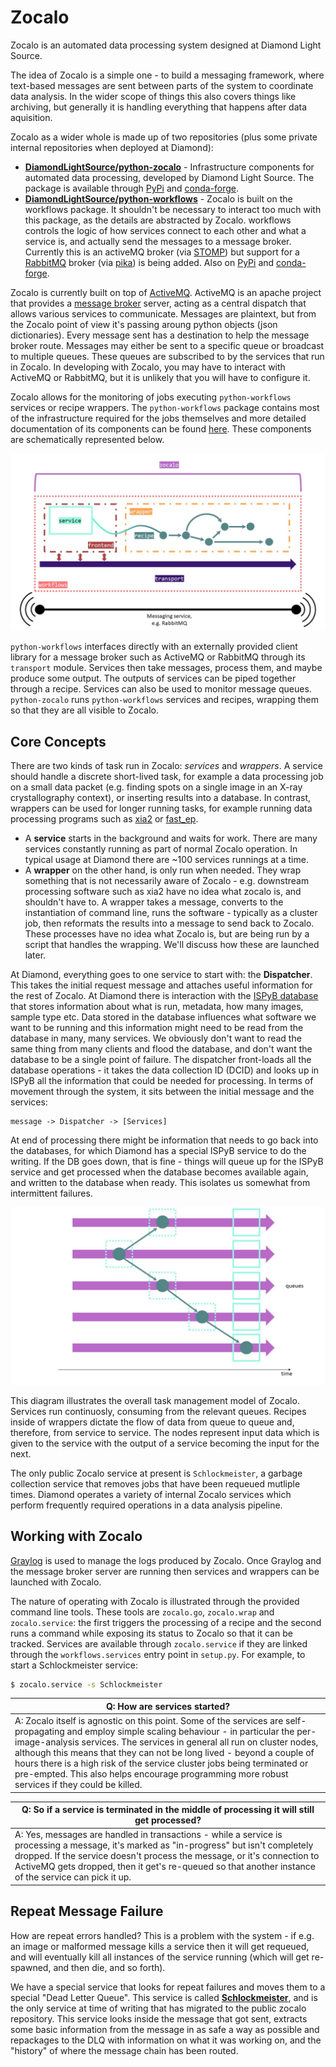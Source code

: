 # Zocalo

Zocalo is an automated data processing system designed at Diamond Light Source.

The idea of Zocalo is a simple one - to build a messaging framework, where text-based messages are sent between parts of the system to coordinate data analysis. In the wider scope of things this also covers things like archiving, but generally it is handling everything that happens after data aquisition.

Zocalo as a wider whole is made up of two repositories (plus some private internal repositories when deployed at Diamond):

- **[DiamondLightSource/python-zocalo]** - Infrastructure components for automated data processing, developed by Diamond Light Source. The package is available through [PyPi][PyPi-zoc] and [conda-forge][conda-forge-zoc]. 
- **[DiamondLightSource/python-workflows]** - Zocalo is built on the workflows package. It shouldn't be necessary to interact too much with this package, as the details are abstracted by Zocalo. workflows controls the logic of how services connect to each other and what a service is, and actually send the messages to a message broker. Currently this is an activeMQ broker (via [STOMP]) but support for a [RabbitMQ] broker (via [pika]) is being added. Also on [PyPi][PyPi-wf] and [conda-forge][conda-forge-wf].

Zocalo is currently built on top of [ActiveMQ]. ActiveMQ is an apache project that provides a [message broker] server, acting as a central dispatch that allows various services to communicate. Messages are plaintext, but from the Zocalo point of view it's passing aroung python objects (json dictionaries). Every message sent has a destination to help the message broker route. Messages may either be sent to a specific queue or broadcast to multiple queues. These queues are subscribed to by the services that run in Zocalo. In developing with Zocalo, you may have to interact with ActiveMQ or RabbitMQ, but it is unlikely that you will have to configure it.

Zocalo allows for the monitoring of jobs executing `python-workflows` services or recipe wrappers. The `python-workflows` package contains most of the infrastructure required for the jobs themselves and more detailed documentation of its components can be found [here](https://github.com/DiamondLightSource/python-workflows/). These components are schematically represented below.

![Zocalo architecture](zocalo_graphic.jpg)

`python-workflows` interfaces directly with an externally provided client library for a message broker such as ActiveMQ or RabbitMQ through its `transport` module. Services then take messages, process them, and maybe produce some output. The outputs of services can be piped together through a recipe. Services can also be used to monitor message queues. `python-zocalo` runs `python-workflows` services and recipes, wrapping them so that they are all visible to Zocalo.

[DiamondLightSource/python-zocalo]: https://github.com/DiamondLightSource/python-zocalo
[DiamondLightSource/python-workflows]: https://github.com/DiamondLightSource/python-workflows/
[RabbitMQ]: https://www.rabbitmq.com/
[STOMP]: https://stomp.github.io/
[pika]: https://github.com/pika/pika
[PyPi-zoc]: https://pypi.org/project/zocalo/
[conda-forge-zoc]: https://anaconda.org/conda-forge/zocalo
[PyPi-wf]: https://pypi.org/project/workflows/
[conda-forge-wf]: https://anaconda.org/conda-forge/workflows
[github/dlstbx]: https://github.com/DiamondLightSource/python-dlstbx
[gitlab/zocalo]: https://gitlab.diamond.ac.uk/scisoft/zocalo
[ActiveMQ]: http://activemq.apache.org/
[DIALS]: https://dials.github.io/
[message broker]: https://en.wikipedia.org/wiki/Message_broker

## Core Concepts

There are two kinds of task run in Zocalo: _services_ and _wrappers_.
A service should handle a discrete short-lived task, for example a data processing job on a small data packet (e.g. finding spots on a single image in an X-ray crystallography context), or inserting results into a database.
In contrast, wrappers can be used for longer running tasks, for example running data processing programs such as [xia2](https://xia2.github.io/) or [fast_ep](https://github.com/DiamondLightSource/fast_ep).
- A **service** starts in the background and waits for work. There are many services constantly running as part of normal Zocalo operation. In typical usage at Diamond there are ~100 services runnings at a time.
- A **wrapper** on the other hand, is only run when needed. They wrap something that is not necessarily aware of Zocalo - e.g. downstream processing software such as xia2 have no idea what zocalo is, and shouldn't have to. A wrapper takes a message, converts to the instantiation of command line, runs the software - typically as a cluster job, then reformats the results into a message to send back to Zocalo. These processes have no idea what Zocalo is, but are being run by a script that handles the wrapping. We'll discuss how these are launched later.

At Diamond, everything goes to one service to start with: the **Dispatcher**. This takes the initial request message and attaches useful information for the rest of Zocalo. At Diamond there is interaction with the [ISPyB database](https://github.com/DiamondLightSource/ispyb-database) that stores information about what is run, metadata, how many images, sample type etc. Data stored in the database influences what software we want to be running and this information might need to be read from the database in many, many services. We obviously don't want to read the same thing from many clients and flood the database, and don't want the database to be a single point of failure. The dispatcher front-loads all the database operations - it takes the data collection ID (DCID) and looks up in ISPyB all the information that could be needed for processing. In terms of movement through the system, it sits between the initial message and the services:

```
message -> Dispatcher -> [Services]
```
At end of processing there might be information that needs to go back into the databases, for which Diamond has a special ISPyB service to do the writing. If the DB goes down, that is fine - things will queue up for the ISPyB service and get processed when the database becomes available again, and written to the database when ready. This isolates us somewhat from intermittent failures.

![Zocalo queues](zocalo_queues.jpg)

This diagram illustrates the overall task management model of Zocalo. Services run continuosly, consuming from the relevant queues. Recipes inside of wrappers dictate the flow of data from queue to queue and, therefore, from service to service. The nodes represent input data which is given to the service with the output of a service becoming the input for the next.

The only public Zocalo service at present is `Schlockmeister`, a garbage collection service that removes jobs that have been requeued mutliple times. Diamond operates a variety of internal Zocalo services which perform frequently required operations in a data analysis pipeline.

## Working with Zocalo

[Graylog](https://www.graylog.org/) is used to manage the logs produced by Zocalo. Once Graylog and the message broker server are running then services and wrappers can be launched with Zocalo. 

The nature of operating with Zocalo is illustrated through the provided command line tools. These tools are `zocalo.go`, `zocalo.wrap` and `zocalo.service`: the first triggers the processing of a recipe and the second runs a command while exposing its status to Zocalo so that it can be tracked. Services are available through `zocalo.service` if they are linked through the `workflows.services` entry point in `setup.py`. For example, to start a Schlockmeister service:

```bash
$ zocalo.service -s Schlockmeister
```

| Q: How are services started?
| ---
| A: Zocalo itself is agnostic on this point. Some of the services are self-propagating and employ simple scaling behaviour - in particular the per-image-analysis services. The services in general all run on cluster nodes, although this means that they can not be long lived - beyond a couple of hours there is a high risk of the service cluster jobs being terminated or pre-empted. This also helps encourage programming more robust services if they could be killed.

| Q: So if a service is terminated in the middle of processing it will still get processed?
| ---
| A: Yes, messages are handled in transactions - while a service is processing a message, it's marked as "in-progress" but isn't completely dropped. If the service doesn't process the message, or it's connection to ActiveMQ gets dropped, then it get's re-queued so that another instance of the service can pick it up.

## Repeat Message Failure

How are repeat errors handled? This is a problem with the system - if e.g. an image or malformed message kills a service then it will get requeued, and will eventually kill all instances of the service running (which will get re-spawned, and then die, and so forth).

We have a special service that looks for repeat failures and moves them to a special "Dead Letter Queue". This service is called **[Schlockmeister]**, and is the only service at time of writing that has migrated to the public zocalo repository. This service looks inside the message that got sent, extracts some basic information from the message in as safe a way as possible and repackages to the DLQ with information on what it was working on, and the "history" of where the message chain has been routed.

[Schlockmeister]: https://github.com/DiamondLightSource/python-zocalo/tree/master/zocalo/service